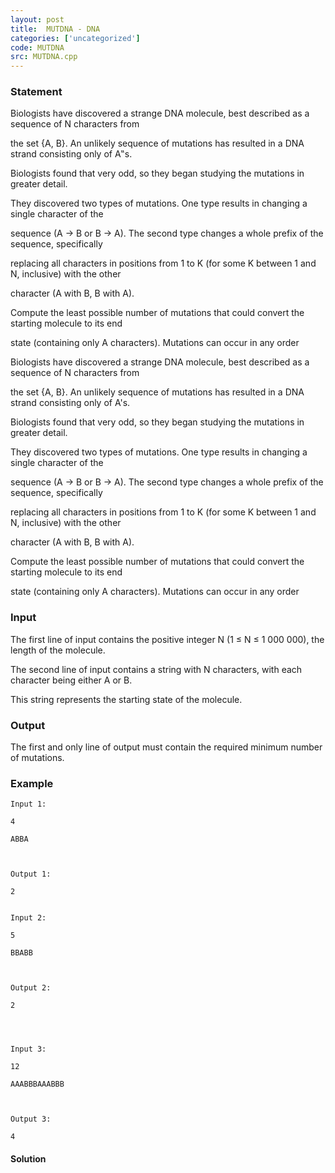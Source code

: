 ```yaml
---
layout: post
title:  MUTDNA - DNA
categories: ['uncategorized']
code: MUTDNA
src: MUTDNA.cpp
---
```


### **Statement**

Biologists have discovered a strange DNA molecule, best described as a
sequence of N characters from

the set {A, B}. An unlikely sequence of mutations has resulted in a DNA strand
consisting only of A‟s.

Biologists found that very odd, so they began studying the mutations in
greater detail.

They discovered two types of mutations. One type results in changing a single
character of the

sequence (A → B or B → A). The second type changes a whole prefix of the
sequence, specifically

replacing all characters in positions from 1 to K (for some K between 1 and N,
inclusive) with the other

character (A with B, B with A).

Compute the least possible number of mutations that could convert the starting
molecule to its end

state (containing only A characters). Mutations can occur in any order

Biologists have discovered a strange DNA molecule, best described as a
sequence of N characters from

the set {A, B}. An unlikely sequence of mutations has resulted in a DNA strand
consisting only of A's.

Biologists found that very odd, so they began studying the mutations in
greater detail.

They discovered two types of mutations. One type results in changing a single
character of the

sequence (A → B or B → A). The second type changes a whole prefix of the
sequence, specifically

replacing all characters in positions from 1 to K (for some K between 1 and N,
inclusive) with the other

character (A with B, B with A).

Compute the least possible number of mutations that could convert the starting
molecule to its end

state (containing only A characters). Mutations can occur in any order

### Input

The first line of input contains the positive integer N (1 ≤ N ≤ 1 000 000),
the length of the molecule.

The second line of input contains a string with N characters, with each
character being either A or B.

This string represents the starting state of the molecule.

### Output

The first and only line of output must contain the required minimum number of
mutations.

### Example

    
    
    Input 1:
    4
    ABBA
    
    Output 1:
    2
    
    
    Input 2:
    5
    BBABB
    
    Output 2:
    2
    
    
    
    Input 3:
    12
    AAABBBAAABBB
    
    Output 3:
    4



#### **Solution**




